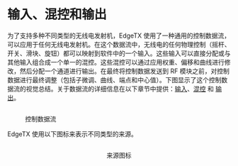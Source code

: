 # 输入、混控和输出

为了支持多种不同类型的无线电发射机，EdgeTX 使用了一种通用的控制数据流，可以应用于任何无线电发射机。在这个数据流中，无线电的任何物理控制（摇杆、开关、滑块、旋钮）都可以映射到软件中的一个输入。这些输入可以直接分配或与其他输入组合成一个单一的混控。这些混控可以通过应用权重、偏移和曲线进行修改，然后分配一个通道进行输出。在最终将控制数据发送到 RF 模块之前，对控制数据进行最终调整（包括子微调、曲线、端点和中心值）。下图显示了这个控制数据流的视觉总结。关于数据流的详细信息在以下章节中提供：[输入](mixes.md)、[混控](mixes.md) 和 [输出](outputs.md)。

<figure><img src="https://edgetx-static.zkl2333.com/inputflow.jpg" alt=""><figcaption><p>控制数据流</p></figcaption></figure>

EdgeTX 使用以下图标来表示不同类型的来源。&#x20;

<div align="center">

<figure><img src="https://edgetx-static.zkl2333.com/inputicons.jpg" alt=""><figcaption><p>来源图标</p></figcaption></figure>

</div>